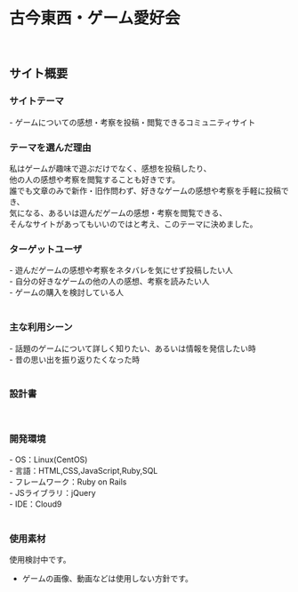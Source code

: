 <h1>古今東西・ゲーム愛好会</h1>
​
<h2>サイト概要</h2>
<h3>サイトテーマ</h3>
- ゲームについての感想・考察を投稿・閲覧できるコミュニティサイト
​
<h3>テーマを選んだ理由</h3>
私はゲームが趣味で遊ぶだけでなく、感想を投稿したり、<br>
他の人の感想や考察を閲覧することも好きです。<br>
誰でも文章のみで新作・旧作問わず、好きなゲームの感想や考察を手軽に投稿でき、<br>
気になる、あるいは遊んだゲームの感想・考察を閲覧できる、<br>
そんなサイトがあってもいいのではと考え、このテーマに決めました。

<h3>ターゲットユーザ</h3>
- 遊んだゲームの感想や考察をネタバレを気にせず投稿したい人<br>
- 自分の好きなゲームの他の人の感想、考察を読みたい人<br>
- ゲームの購入を検討している人<br>
​
<h3>主な利用シーン</h3>
- 話題のゲームについて詳しく知りたい、あるいは情報を発信したい時<br>
- 昔の思い出を振り返りたくなった時<br>
​
<h3>設計書</h3>
​
<h3>開発環境</h3>
- OS：Linux(CentOS)<br>
- 言語：HTML,CSS,JavaScript,Ruby,SQL<br>
- フレームワーク：Ruby on Rails<br>
- JSライブラリ：jQuery<br>
- IDE：Cloud9<br>
​
<h3>使用素材</h3>
使用検討中です。

- ゲームの画像、動画などは使用しない方針です。
